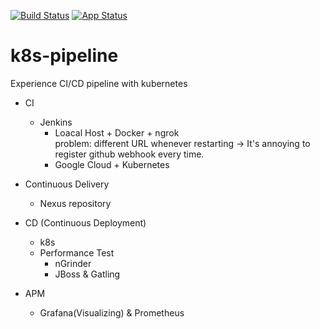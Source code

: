 [![Build Status](http://doyuni-devops.duckdns.org/jenkins/job/demo/badge/icon)](http://doyuni-devops.duckdns.org/jenkins/job/demo)
[![App Status](https://doyuni-argo.duckdns.org/api/badge?name=covid-demo&revision=true)](https://doyuni-argo.duckdns.org/applications/covid-demo)
# k8s-pipeline
Experience CI/CD pipeline with kubernetes 

- CI 
  - Jenkins 
    - Loacal Host + Docker + ngrok   
     problem: different URL whenever restarting -> It's annoying to register github webhook every time.
    - Google Cloud + Kubernetes
 
- Continuous Delivery
  - Nexus repository
  
- CD (Continuous Deployment)
  - k8s
  - Performance Test
    - nGrinder
    - JBoss & Gatling
    
- APM
  - Grafana(Visualizing) & Prometheus
